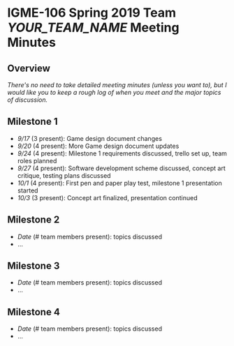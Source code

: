 # IGME-106 Spring 2019 Team *YOUR_TEAM_NAME* Meeting Minutes

## Overview
*There's no need to take detailed meeting minutes (unless you want to), but I would like you to keep a rough log of when you meet and the major topics of discussion.*

## Milestone 1
- *9/17* (3 present): Game design document changes
- *9/20* (4 present): More Game design document updates
- *9/24* (4 present): Milestone 1 requirements discussed, trello set up, team roles planned
- *9/27* (4 present): Software development scheme discussed, concept art critique, testing plans discussed
- *10/1* (4 present): First pen and paper play test, milestone 1 presentation started
- *10/3* (3 present): Concept art finalized, presentation continued

## Milestone 2
- *Date* (# team members present): topics discussed
- ...

## Milestone 3
- *Date* (# team members present): topics discussed
- ...

## Milestone 4
- *Date* (# team members present): topics discussed
- ...
